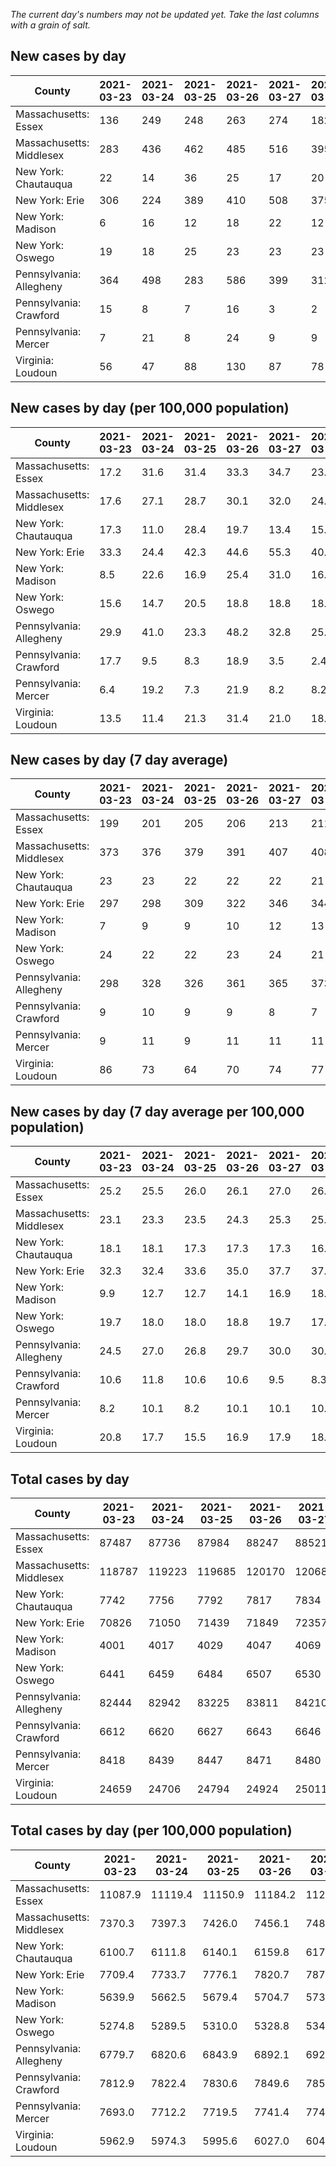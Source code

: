 _The current day's numbers may not be updated yet. Take the last columns with a grain of salt._
## New cases by day

| County | 2021-03-23 | 2021-03-24 | 2021-03-25 | 2021-03-26 | 2021-03-27 | 2021-03-28 | 2021-03-29 |
| --- | --- | --- | --- | --- | --- | --- | --- |
| Massachusetts: Essex | 136 | 249 | 248 | 263 | 274 | 182 | 162 |
| Massachusetts: Middlesex | 283 | 436 | 462 | 485 | 516 | 395 | 354 |
| New York: Chautauqua | 22 | 14 | 36 | 25 | 17 | 20 | 13 |
| New York: Erie | 306 | 224 | 389 | 410 | 508 | 375 | 439 |
| New York: Madison | 6 | 16 | 12 | 18 | 22 | 12 | 5 |
| New York: Oswego | 19 | 18 | 25 | 23 | 23 | 23 | 12 |
| Pennsylvania: Allegheny | 364 | 498 | 283 | 586 | 399 | 312 | 328 |
| Pennsylvania: Crawford | 15 | 8 | 7 | 16 | 3 | 2 | 13 |
| Pennsylvania: Mercer | 7 | 21 | 8 | 24 | 9 | 9 | 15 |
| Virginia: Loudoun | 56 | 47 | 88 | 130 | 87 | 78 | 47 |

## New cases by day (per 100,000 population)

| County | 2021-03-23 | 2021-03-24 | 2021-03-25 | 2021-03-26 | 2021-03-27 | 2021-03-28 | 2021-03-29 |
| --- | --- | --- | --- | --- | --- | --- | --- |
| Massachusetts: Essex | 17.2 | 31.6 | 31.4 | 33.3 | 34.7 | 23.1 | 20.5 |
| Massachusetts: Middlesex | 17.6 | 27.1 | 28.7 | 30.1 | 32.0 | 24.5 | 22.0 |
| New York: Chautauqua | 17.3 | 11.0 | 28.4 | 19.7 | 13.4 | 15.8 | 10.2 |
| New York: Erie | 33.3 | 24.4 | 42.3 | 44.6 | 55.3 | 40.8 | 47.8 |
| New York: Madison | 8.5 | 22.6 | 16.9 | 25.4 | 31.0 | 16.9 | 7.0 |
| New York: Oswego | 15.6 | 14.7 | 20.5 | 18.8 | 18.8 | 18.8 | 9.8 |
| Pennsylvania: Allegheny | 29.9 | 41.0 | 23.3 | 48.2 | 32.8 | 25.7 | 27.0 |
| Pennsylvania: Crawford | 17.7 | 9.5 | 8.3 | 18.9 | 3.5 | 2.4 | 15.4 |
| Pennsylvania: Mercer | 6.4 | 19.2 | 7.3 | 21.9 | 8.2 | 8.2 | 13.7 |
| Virginia: Loudoun | 13.5 | 11.4 | 21.3 | 31.4 | 21.0 | 18.9 | 11.4 |

## New cases by day (7 day average)

| County | 2021-03-23 | 2021-03-24 | 2021-03-25 | 2021-03-26 | 2021-03-27 | 2021-03-28 | 2021-03-29 |
| --- | --- | --- | --- | --- | --- | --- | --- |
| Massachusetts: Essex | 199 | 201 | 205 | 206 | 213 | 211 | 216 |
| Massachusetts: Middlesex | 373 | 376 | 379 | 391 | 407 | 408 | 419 |
| New York: Chautauqua | 23 | 23 | 22 | 22 | 22 | 21 | 21 |
| New York: Erie | 297 | 298 | 309 | 322 | 346 | 344 | 379 |
| New York: Madison | 7 | 9 | 9 | 10 | 12 | 13 | 13 |
| New York: Oswego | 24 | 22 | 22 | 23 | 24 | 21 | 20 |
| Pennsylvania: Allegheny | 298 | 328 | 326 | 361 | 365 | 373 | 396 |
| Pennsylvania: Crawford | 9 | 10 | 9 | 9 | 8 | 7 | 9 |
| Pennsylvania: Mercer | 9 | 11 | 9 | 11 | 11 | 11 | 13 |
| Virginia: Loudoun | 86 | 73 | 64 | 70 | 74 | 77 | 76 |

## New cases by day (7 day average per 100,000 population)

| County | 2021-03-23 | 2021-03-24 | 2021-03-25 | 2021-03-26 | 2021-03-27 | 2021-03-28 | 2021-03-29 |
| --- | --- | --- | --- | --- | --- | --- | --- |
| Massachusetts: Essex | 25.2 | 25.5 | 26.0 | 26.1 | 27.0 | 26.7 | 27.4 |
| Massachusetts: Middlesex | 23.1 | 23.3 | 23.5 | 24.3 | 25.3 | 25.3 | 26.0 |
| New York: Chautauqua | 18.1 | 18.1 | 17.3 | 17.3 | 17.3 | 16.5 | 16.5 |
| New York: Erie | 32.3 | 32.4 | 33.6 | 35.0 | 37.7 | 37.4 | 41.3 |
| New York: Madison | 9.9 | 12.7 | 12.7 | 14.1 | 16.9 | 18.3 | 18.3 |
| New York: Oswego | 19.7 | 18.0 | 18.0 | 18.8 | 19.7 | 17.2 | 16.4 |
| Pennsylvania: Allegheny | 24.5 | 27.0 | 26.8 | 29.7 | 30.0 | 30.7 | 32.6 |
| Pennsylvania: Crawford | 10.6 | 11.8 | 10.6 | 10.6 | 9.5 | 8.3 | 10.6 |
| Pennsylvania: Mercer | 8.2 | 10.1 | 8.2 | 10.1 | 10.1 | 10.1 | 11.9 |
| Virginia: Loudoun | 20.8 | 17.7 | 15.5 | 16.9 | 17.9 | 18.6 | 18.4 |

## Total cases by day

| County | 2021-03-23 | 2021-03-24 | 2021-03-25 | 2021-03-26 | 2021-03-27 | 2021-03-28 | 2021-03-29 |
| --- | --- | --- | --- | --- | --- | --- | --- |
| Massachusetts: Essex | 87487 | 87736 | 87984 | 88247 | 88521 | 88703 | 88865 |
| Massachusetts: Middlesex | 118787 | 119223 | 119685 | 120170 | 120686 | 121081 | 121435 |
| New York: Chautauqua | 7742 | 7756 | 7792 | 7817 | 7834 | 7854 | 7867 |
| New York: Erie | 70826 | 71050 | 71439 | 71849 | 72357 | 72732 | 73171 |
| New York: Madison | 4001 | 4017 | 4029 | 4047 | 4069 | 4081 | 4086 |
| New York: Oswego | 6441 | 6459 | 6484 | 6507 | 6530 | 6553 | 6565 |
| Pennsylvania: Allegheny | 82444 | 82942 | 83225 | 83811 | 84210 | 84522 | 84850 |
| Pennsylvania: Crawford | 6612 | 6620 | 6627 | 6643 | 6646 | 6648 | 6661 |
| Pennsylvania: Mercer | 8418 | 8439 | 8447 | 8471 | 8480 | 8489 | 8504 |
| Virginia: Loudoun | 24659 | 24706 | 24794 | 24924 | 25011 | 25089 | 25136 |

## Total cases by day (per 100,000 population)

| County | 2021-03-23 | 2021-03-24 | 2021-03-25 | 2021-03-26 | 2021-03-27 | 2021-03-28 | 2021-03-29 |
| --- | --- | --- | --- | --- | --- | --- | --- |
| Massachusetts: Essex | 11087.9 | 11119.4 | 11150.9 | 11184.2 | 11218.9 | 11242.0 | 11262.5 |
| Massachusetts: Middlesex | 7370.3 | 7397.3 | 7426.0 | 7456.1 | 7488.1 | 7512.6 | 7534.6 |
| New York: Chautauqua | 6100.7 | 6111.8 | 6140.1 | 6159.8 | 6173.2 | 6189.0 | 6199.2 |
| New York: Erie | 7709.4 | 7733.7 | 7776.1 | 7820.7 | 7876.0 | 7916.8 | 7964.6 |
| New York: Madison | 5639.9 | 5662.5 | 5679.4 | 5704.7 | 5735.8 | 5752.7 | 5759.7 |
| New York: Oswego | 5274.8 | 5289.5 | 5310.0 | 5328.8 | 5347.7 | 5366.5 | 5376.3 |
| Pennsylvania: Allegheny | 6779.7 | 6820.6 | 6843.9 | 6892.1 | 6924.9 | 6950.6 | 6977.5 |
| Pennsylvania: Crawford | 7812.9 | 7822.4 | 7830.6 | 7849.6 | 7853.1 | 7855.5 | 7870.8 |
| Pennsylvania: Mercer | 7693.0 | 7712.2 | 7719.5 | 7741.4 | 7749.7 | 7757.9 | 7771.6 |
| Virginia: Loudoun | 5962.9 | 5974.3 | 5995.6 | 6027.0 | 6048.0 | 6066.9 | 6078.3 |
